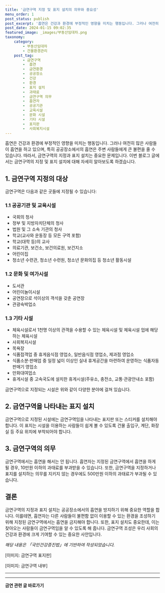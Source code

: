 ```yaml
---
title: '금연구역 지정 및 표지 설치의 의무와 중요성'
menu_order: 1
post_status: publish
post_excerpt: '흡연은 건강과 환경에 부정적인 영향을 미치는 행동입니다. 그러나 여전히 많은 사람들이 흡연을 하고 있으며, 특히 공공장소에서의 흡연은 주변 사람들에게 큰 불편을 줄 수 있습니다. 따라서, 금연구역의 지정과 표지 설치는 중요한 문제입니다. 이번 블로그 글에서는 금연구역의 지정 및 표지 설치에 대해 자세히 알아보도록 하겠습니다.'
post_date: 2024-01-15 09:02:35
featured_image: _images/부동산임대차.png
taxonomy:
    category:
        - 부동산임대차
        - 건물환경관리
    post_tag:
        - 금연구역
        -  흡연
        -  금연환경
        -  공공장소
        -  건강
        -  환경
        -  표지 설치
        -  과태료
        -  금연구역 의무
        -  흡연자
        -  공공기관
        -  교육시설
        -  문화 시설
        -  기타 시설
        -  표지판
        -  사회복지시설
---
```



흡연은 건강과 환경에 부정적인 영향을 미치는 행동입니다. 그러나 여전히 많은 사람들이 흡연을 하고 있으며, 특히 공공장소에서의 흡연은 주변 사람들에게 큰 불편을 줄 수 있습니다. 따라서, 금연구역의 지정과 표지 설치는 중요한 문제입니다. 이번 블로그 글에서는 금연구역의 지정 및 표지 설치에 대해 자세히 알아보도록 하겠습니다. 

## 1. 금연구역 지정의 대상

금연구역은 다음과 같은 곳들에 지정될 수 있습니다:

### 1.1 공공기관 및 교육시설

- 국회의 청사
- 정부 및 지방자치단체의 청사
- 법원 및 그 소속 기관의 청사
- 학교(교사와 운동장 등 모든 구역 포함)
- 학교(대학 등)의 교사
- 의료기관, 보건소, 보건의료원, 보건지소
- 어린이집
- 청소년 수련관, 청소년 수련원, 청소년 문화의집 등 청소년 활동시설

### 1.2 문화 및 여가시설

- 도서관
- 어린이놀이시설
- 공연장으로 석이상의 객석을 갖춘 공연장
- 관광숙박업소

### 1.3 기타 시설

- 체육시설로서 1천명 이상의 관객을 수용할 수 있는 체육시설 및 체육시설 업에 해당하는 체육시설
- 사회복지시설
- 목욕장
- 식품접객업 중 휴게음식점 영업소, 일반음식점 영업소, 제과점 영업소
- 식품소분·판매업 중 일정 넓이 이상인 실내 휴게공간을 마련하여 운영하는 식품자동판매기 영업소
- 만화대여업소
- 휴게시설 중 고속국도에 설치한 휴게시설(주유소, 충전소, 교통·관광안내소 포함)

금연구역으로 지정되는 시설은 위와 같이 다양한 분야에 걸쳐 있습니다.

## 2. 금연구역을 나타내는 표지 설치

금연구역으로 지정된 시설에는 금연구역임을 나타내는 표지판 또는 스티커를 설치해야 합니다. 이 표지는 시설을 이용하는 사람들이 쉽게 볼 수 있도록 건물 출입구, 계단, 화장실 등 주요 위치에 부착되어야 합니다.

## 3. 금연구역의 의무

금연구역에서는 흡연을 해서는 안 됩니다. 흡연자는 지정된 금연구역에서 흡연을 하게 될 경우, 10만원 이하의 과태료를 부과받을 수 있습니다. 또한, 금연구역을 지정하거나 표지를 설치하는 의무를 지키지 않는 경우에도 500만원 이하의 과태료가 부과될 수 있습니다.

## 결론

금연구역의 지정과 표지 설치는 공공장소에서의 흡연을 방지하기 위해 중요한 역할을 합니다. 이를테면, 흡연자는 다른 사람들이 불편함 없이 이용할 수 있는 환경을 조성하기 위해 지정된 금연구역에서는 흡연을 금지해야 합니다. 또한, 표지 설치도 중요한데, 이는 찾아오는 사람들이 금연구역임을 알 수 있도록 해 줍니다. 금연구역 조성은 우리 사회의 건강과 환경에 크게 기여할 수 있는 중요한 사안입니다.

*해당 내용은 「국민건강증진법」에 기반하여 작성되었습니다.*

[이미지: 금연구역 표지판]

[이미지: 금연구역 내부]

---

<!-- wp:separator -->
<hr class="wp-block-separator has-alpha-channel-opacity"/>
<!-- /wp:separator -->

<!-- wp:group {"backgroundColor":"base","layout":{"type":"constrained"}} -->
<div class="wp-block-group has-base-background-color has-background"><!-- wp:paragraph {"align":"center","fontSize":"medium"} -->
<p class="has-text-align-center has-large-font-size"><strong>금연 관련 글 바로가기</strong></p>
<!-- /wp:paragraph -->


<!-- wp:latest-posts
{"categories":[{"id":15153,"count":19,"description":"","link":"https://uknowlaw.com/category/%ea%b8%88%ec%97%b0/","name":"금연","slug":"금연","taxonomy":"category","parent":0,"meta":[],"_links":{"self":[{"href":"https://uknowlaw.com/wp-json/wp/v2/categories/15153"}],"collection":[{"href":"https://uknowlaw.com/wp-json/wp/v2/categories"}],"about":[{"href":"https://uknowlaw.com/wp-json/wp/v2/taxonomies/category"}],"wp:post_type":[{"href":"https://uknowlaw.com/wp-json/wp/v2/posts?categories=15153"}],"curies":[{"name":"wp","href":"https://api.w.org/{rel}","templated":true}]}}],"postsToShow":100,"excerptLength":28,"postLayout":"grid","columns":2,"featuredImageAlign":"left","featuredImageSizeSlug":"large","fontSize":"small"} /--></div>
<!-- /wp:group -->
